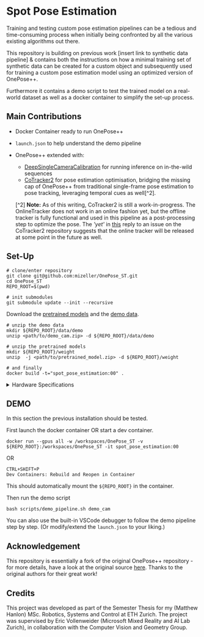 # Spot Pose Estimation

Training and testing custom pose estimation pipelines can be a tedious and time-consuming process when initially being confronted by all the various existing algorithms out there.

This repository is building on previous work [insert link to synthetic data pipeline] & contains both the instructions on how a minimal training set of synthetic data can be created for a custom object and subsequently used for training a custom pose estimation model using an optimized version of OnePose++.

Furthermore it contains a demo script to test the trained model on a real-world dataset as well as a docker container to simplify the set-up process.

## Main Contributions
- Docker Container ready to run OnePose++
- `launch.json` to help understand the demo pipeline
- OnePose++ extended with:
    - [DeepSingleCameraCalibration](https://github.com/AlanSavio25/DeepSingleImageCalibration/) for running inference on in-the-wild sequences
    - [CoTracker2]() for pose estimation optimisation, bridging the missing cap of OnePose++ from traditional single-frame pose estimation to pose tracking, leveraging temporal cues as well[^2].
    
    [^2] **Note:** As of this writing, CoTracker2 is still a work-in-progress. The OnlineTracker does not work in an online fashion yet, but the offline tracker is fully functional and used in this pipeline as a post-processing step to optimize the pose. The *'yet'* in [this](https://github.com/facebookresearch/co-tracker/issues/56#issuecomment-1878778614) reply to an issue on the CoTracker2 repository suggests that the online tracker will be released at some point in the future as well. 
## Set-Up

```shell
# clone/enter repository
git clone git@github.com:mizeller/OnePose_ST.git
cd OnePose_ST
REPO_ROOT=$(pwd)

# init submodules
git submodule update --init --recursive
```
Download the [pretrained models](https://zjueducn-my.sharepoint.com/:f:/g/personal/12121064_zju_edu_cn/EhRhr5PMG-ZLkQjClFCUYhIB_6-307bBmepX_5Cej4Z_wg?e=tSNHMn) and the [demo data](https://zjueducn-my.sharepoint.com/personal/12121064_zju_edu_cn/_layouts/15/onedrive.aspx?id=%2Fpersonal%2F12121064_zju_edu_cn%2FDocuments%2Fdemo_data&ga=1).


```shell
# unzip the demo data
mkdir ${REPO_ROOT}/data/demo
unzip <path/to/demo_cam.zip> -d ${REPO_ROOT}/data/demo

# unzip the pretrained models
mkdir ${REPO_ROOT}/weight
unzip  -j <path/to/pretrained_model.zip> -d ${REPO_ROOT}/weight

# and finally 
docker build -t="spot_pose_estimation:00" .
```
<details>

<summary>Hardware Specifications</summary>

This set up was tested and ran succesfully on a machine with the following specifications:

- DISTRIB_DESCRIPTION="Ubuntu 20.04.6 LTS"
- NVIDIA-SMI (Driver Versions) 470.223.02   
- CUDA Version: 11.4
- Docker version 24.0.7, build afdd53b

</details>


## DEMO
In this section the previous installation should be tested. 

First launch the docker container OR start a dev container.
```shell
docker run --gpus all -w /workspaces/OnePose_ST -v ${REPO_ROOT}:/workspaces/OnePose_ST -it spot_pose_estimation:00
```
OR
```
CTRL+SHIFT+P
Dev Containers: Rebuild and Reopen in Container 
```
This should automatically mount the `${REPO_ROOT}` in the container. 

Then run the demo script
```shell
bash scripts/demo_pipeline.sh demo_cam
```

You can also use the built-in VSCode debugger to follow the demo pipeline step by step. (Or modify/extend the `launch.json` to your liking.)

## Acknowledgement
This repository is essentially a fork of the original OnePose++ repository - for more details, have a look at the original source [here](https://github.com/zju3dv/OnePose_Plus_Plus). Thanks to the original authors for their great work!

## Credits
This project was developed as part of the Semester Thesis for my (Matthew Hanlon) MSc. Robotics, Systems and Control at ETH Zurich. The project was supervised by Eric Vollenweider (Microsoft Mixed Reality and AI Lab Zurich), in collaboration with the Computer Vision and Geometry Group.